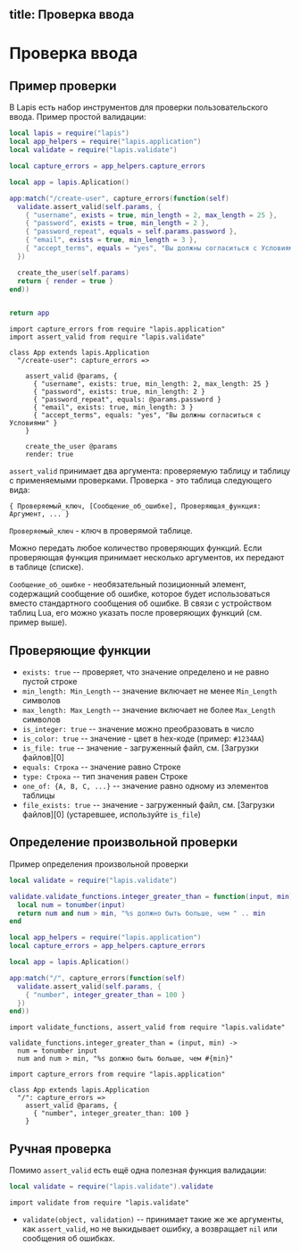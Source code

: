 title: Проверка ввода
--
# Проверка ввода

## Пример проверки

В Lapis есть набор инструментов для проверки пользовательского ввода.
Пример простой валидации:

```lua
local lapis = require("lapis")
local app_helpers = require("lapis.application")
local validate = require("lapis.validate")

local capture_errors = app_helpers.capture_errors

local app = lapis.Aplication()

app:match("/create-user", capture_errors(function(self)
  validate.assert_valid(self.params, {
    { "username", exists = true, min_length = 2, max_length = 25 },
    { "password", exists = true, min_length = 2 },
    { "password_repeat", equals = self.params.password },
    { "email", exists = true, min_length = 3 },
    { "accept_terms", equals = "yes", "Вы должны согласиться с Условиями" }
  })

  create_the_user(self.params)
  return { render = true }
end))


return app

```

```moon
import capture_errors from require "lapis.application"
import assert_valid from require "lapis.validate"

class App extends lapis.Application
  "/create-user": capture_errors =>

    assert_valid @params, {
      { "username", exists: true, min_length: 2, max_length: 25 }
      { "password", exists: true, min_length: 2 }
      { "password_repeat", equals: @params.password }
      { "email", exists: true, min_length: 3 }
      { "accept_terms", equals: "yes", "Вы должны согласиться с Условиями" }
    }

    create_the_user @params
    render: true
```

`assert_valid` принимает два аргумента: проверяемую таблицу
и таблицу с применяемыми проверками.
Проверка - это таблица следующего вида:

    { Проверяемый_ключ, [Сообщение_об_ошибке], Проверяющая_функция: Аргумент, ... }

`Проверяемый_ключ` - ключ в проверямой таблице.

Можно передать любое количество проверяющих функций.
Если проверяющая функция принимает несколько аргументов,
их передают в таблице (списке).

`Сообщение_об_ошибке` - необязательный позиционный элемент, содержащий
сообщение об ошибке, которое будет использоваться вместо стандартного
сообщения об ошибке.
В связи с устройством таблиц Lua, его можно указать
после проверяющих функций (см. пример выше).

## Проверяющие функции

* `exists: true` -- проверяет, что значение определено и не равно пустой строке
* `min_length: Min_Length` -- значение включает не менее `Min_Length` символов
* `max_length: Max_Length` -- значение включает не более `Max_Length` символов
* `is_integer: true` -- значение можно преобразовать в число
* `is_color: true` -- значение - цвет в hex-коде (пример: `#1234AA`)
* `is_file: true` -- значение - загруженный файл, см. [Загрузки файлов][0]
* `equals: Строка` -- значение равно Строке
* `type: Строка` -- тип значения равен Строке
* `one_of: {A, B, C, ...}` -- значение равно одному из элементов таблицы
* `file_exists: true` -- значение - загруженный файл, см. [Загрузки файлов][0]
    (устаревшее, используйте `is_file`)


## Определение произвольной проверки

Пример определения произвольной проверки

```lua
local validate = require("lapis.validate")

validate.validate_functions.integer_greater_than = function(input, min)
  local num = tonumber(input)
  return num and num > min, "%s должно быть больше, чем " .. min
end

local app_helpers = require("lapis.application")
local capture_errors = app_helpers.capture_errors

local app = lapis.Aplication()

app:match("/", capture_errors(function(self)
  validate.assert_valid(self.params, {
    { "number", integer_greater_than = 100 }
  })
end))
```

```moon
import validate_functions, assert_valid from require "lapis.validate"

validate_functions.integer_greater_than = (input, min) ->
  num = tonumber input
  num and num > min, "%s должно быть больше, чем #{min}"

import capture_errors from require "lapis.application"

class App extends lapis.Application
  "/": capture_errors =>
    assert_valid @params, {
      { "number", integer_greater_than: 100 }
    }
```

## Ручная проверка

Помимо `assert_valid` есть ещё одна полезная функция валидации:

```lua
local validate = require("lapis.validate").validate
```

```moon
import validate from require "lapis.validate"
```

* `validate(object, validation)` -- принимает такие же же аргументы,
  как `assert_valid`, но не выкидывает ошибку, а возвращает `nil`
  или сообщения об ошибках.

